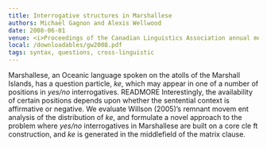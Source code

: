 ```yaml
---
title: Interrogative structures in Marshallese
authors: Michaël Gagnon and Alexis Wellwood
date: 2008-06-01
venue: <i>Proceedings of the Canadian Linguistics Association annual meeting</i>
local: /downloadables/gw2008.pdf
tags: syntax, questions, cross-linguistic
---
```


Marshallese, an Oceanic language spoken on the atolls of the
Marshall Islands,
has a question particle,
*ke*, which may appear in one of a number of positions in
*yes/no* interrogatives. READMORE Interestingly, the availability of certain positions depends
upon whether the sentential context is affirmative or negative. We evaluate Willson (2005)’s remnant movem
ent analysis
of the distribution of *ke*, and formulate a novel approach to the problem where
*yes/no* interrogatives in Marshallese are built on a core cle
ft construction, and *ke*
is generated in the middlefield of the matrix clause.